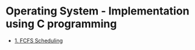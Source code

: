 # Operating System - Implementation using C programming

- [1. FCFS Scheduling ](/Fourth_Semester/OS/fcfs.c)
